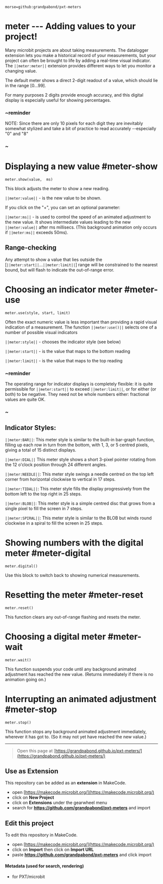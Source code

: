 ```package
morse=github:grandpabond/pxt-meters
```
# meter --- Adding values to your project!

Many microbit projects are about taking measurements. The datalogger extension lets you make a historical record 
of your measurements, but your project can often be brought to life by adding a real-time visual indicator.  The  ``||meter:meter||`` extension provides different ways to let you monitor a changing value.

The default meter shows a direct 2-digit readout of a value, which should lie in the range [0...99].

For many purposes 2 digits provide enough accuracy, and this digital display is especially useful for 
showing percentages.

### ~reminder
NOTE:  Since there are only 10 pixels for each digit they are inevitably somewhat stylized and take a bit of practice to read accurately --especially "0" and "8"
### ~

# Displaying a new value #meter-show

```sig
meter.show(value,  ms)
```
This block adjusts the meter to show a new reading.

``||meter:value||`` - is the new value to be shown.

If you click on the "+", you can set an optional parameter:

``||meter:ms||`` - is used to control the speed of an animated adjustment to the new value. It shows intermediate values leading to the new ``||meter:value||`` after ms millisecs.  (This background animation only occurs if ``||meter:ms||`` exceeds 50ms).

## Range-checking
Any attempt to show a value that lies outside the [``||meter:start||``...``||meter:limit||``] range will be constrained 
to the nearest bound, but will flash to indicate the out-of-range error.

# Choosing an indicator meter #meter-use

```sig
meter.use(style, start, limit)
```
Often the exact numeric value is less important than providing a rapid visual indication of a measurement.
The function ``||meter:use()||`` selects one of a number of possible visual indicators

``||meter:style||`` - chooses the indicator style (see below)

``||meter:start||`` - is the value that maps to the bottom reading

``||meter:limit||`` - is the value that maps to the top reading

### ~reminder
The operating range for indicator displays is completely flexible: it is quite permissible for ``||meter:start||`` 
to exceed ``||meter:limit||``, or for either (or both) to be negative. They need not be whole numbers either: 
fractional values are quite OK.
### ~

## Indicator Styles:
``||meter:BAR||``:
This meter style is similar to the built-in bar-graph function, filling up each row in turn from the bottom, 
with 1, 3, or 5 centred pixels, giving a total of 15 distinct displays.

``||meter:DIAL||``
This meter style shows a short 3-pixel pointer rotating from the 12 o'clock position through 24 different angles.
  
``||meter:NEEDLE||``:
This meter style swings a needle centred on the top left corner from horizontal clockwise to vertical in 17 steps.

``||meter:TIDAL||``:
This meter style fills the display progressively from the bottom left to the top right in 25 steps.

``||meter:BLOB||``:
This meter style is a simple centred disc that grows from a single pixel to fill the screen in 7 steps. 

``||meter:SPIRAL||``:
This meter style is similar to the BLOB but winds round clockwise in a spiral to fill the screen in 25 steps.

# Showing numbers with the digital meter #meter-digital

```sig
meter.digital()
```
Use this block to switch back to showing numerical measurements.

# Resetting the meter #meter-reset

```sig
meter.reset()
```
This function clears any out-of-range flashing and resets the meter.

# Choosing a digital meter #meter-wait

```sig
meter.wait()
```
This function suspends your code until any background animated adjustment has reached the new value.
(Returns immediately if there is no animation going on.)

# Interrupting an animated adjustment #meter-stop

```sig
meter.stop()
```
This function stops any background animated adjustment immediately, wherever it has got to. 
(So it may not yet have reached the new value.)





- - - - - - - - - - - - - - - - - - - - - - - - - - - - - - - - - - - - - - 
> Open this page at [https://grandpabond.github.io/pxt-meters/](https://grandpabond.github.io/pxt-meters/)

## Use as Extension

This repository can be added as an **extension** in MakeCode.

* open [https://makecode.microbit.org/](https://makecode.microbit.org/)
* click on **New Project**
* click on **Extensions** under the gearwheel menu
* search for **https://github.com/grandpabond/pxt-meters** and import

## Edit this project

To edit this repository in MakeCode.

* open [https://makecode.microbit.org/](https://makecode.microbit.org/)
* click on **Import** then click on **Import URL**
* paste **https://github.com/grandpabond/pxt-meters** and click import

#### Metadata (used for search, rendering)

* for PXT/microbit
<script src="https://makecode.com/gh-pages-embed.js"></script><script>makeCodeRender("{{ site.makecode.home_url }}", "{{ site.github.owner_name }}/{{ site.github.repository_name }}");</script>
